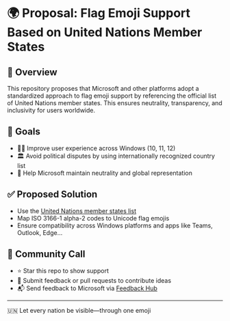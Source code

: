 # 🌍 Proposal: Flag Emoji Support Based on United Nations Member States

## 📘 Overview
This repository proposes that Microsoft and other platforms adopt a standardized approach to flag emoji support by referencing the official list of United Nations member states. This ensures neutrality, transparency, and inclusivity for users worldwide.

## 🎯 Goals
- 🧑‍💻 Improve user experience across Windows (10, 11, 12)
- 🏛️ Avoid political disputes by using internationally recognized country list
- 🏢 Help Microsoft maintain neutrality and global representation

## ✅ Proposed Solution
- Use the [United Nations member states list](https://www.un.org/en/member-states)
- Map ISO 3166-1 alpha-2 codes to Unicode flag emojis
- Ensure compatibility across Windows platforms and apps like Teams, Outlook, Edge…

## 📣 Community Call
- ⭐ Star this repo to show support  
- 📝 Submit feedback or pull requests to contribute ideas  
- 📬 Send feedback to Microsoft via [Feedback Hub](https://support.microsoft.com/en-us/windows/send-feedback-to-microsoft-with-the-feedback-hub-app)

---

🇺🇳 Let every nation be visible—through one emoji
